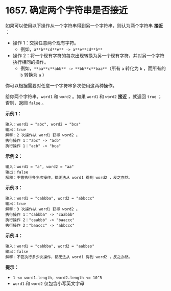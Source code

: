 # 1657. 确定两个字符串是否接近

如果可以使用以下操作从一个字符串得到另一个字符串，则认为两个字符串 **接近** ：

- 操作 1：交换任意两个现有字符。
  - 例如，`a**b**cd**e** -> a**e**cd**b**`
- 操作 2：将一个现有字符的每次出现转换为另一个现有字符，并对另一个字符执行相同的操作。
  - 例如，`**aa**c**abb** -> **bb**c**baa**`（所有 `a` 转化为 `b` ，而所有的 `b` 转换为 `a` ）

你可以根据需要对任意一个字符串多次使用这两种操作。

给你两个字符串，`word1` 和 `word2` 。如果 `word1` 和 `word2` **接近** ，就返回 `true` ；否则，返回 `false` 。

**示例 1：**

```()
输入：word1 = "abc", word2 = "bca"
输出：true
解释：2 次操作从 word1 获得 word2 。
执行操作 1："abc" -> "acb"
执行操作 1："acb" -> "bca"
```

**示例 2：**

```()
输入：word1 = "a", word2 = "aa"
输出：false
解释：不管执行多少次操作，都无法从 word1 得到 word2 ，反之亦然。
```

**示例 3：**

```()
输入：word1 = "cabbba", word2 = "abbccc"
输出：true
解释：3 次操作从 word1 获得 word2 。
执行操作 1："cabbba" -> "caabbb"
执行操作 2："caabbb" -> "baaccc"
执行操作 2："baaccc" -> "abbccc"
```

**示例 4：**

```()
输入：word1 = "cabbba", word2 = "aabbss"
输出：false
解释：不管执行多少次操作，都无法从 word1 得到 word2 ，反之亦然。
```

**提示：**

- `1 <= word1.length, word2.length <= 10^5`
- `word1` 和 `word2` 仅包含小写英文字母
